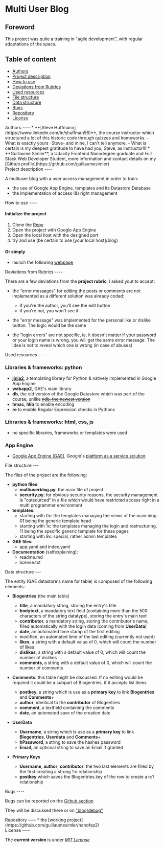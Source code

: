 # Multi User Blog

Foreword
----
This project was quite a training in "agile development", with regular adaptations of the specs.

Table of content
----
- [Authors](#section1)
- [Project description](#section2)
- [How to use](#section3)
- [Deviations from Rubrics](#section4)
- [Used resources](#section5)
- [File structure](#section6)
- [Data structure](#section7)
- [Bugs](#section8)
- [Repository](#section9)
- [License](#section10)


<div id='section1'/>
Authors
----
* **[Steve Huffmann](https://www.linkedin.com/in/shuffman56)**, the course instructor which structured a lot of this historic code through quizzes and homeworks.
	- What is exactly yours -Steve- and mine, I can't tell anymore. 
	- What is certain is my deepest gratitude to have had you, Steve, as instructor!!!
* **Guillaume Simler**, a Udacity Frontend Nanodegree graduate and Full Stack Web Developer Student, more information and contact details on my [Github profile](https://github.com/guillaumesimler)

<div id='section2'/>
Project description
----

A multiuser blog with a user access management in order to train:
* the use of Google App Engine, templates and its Datastore Database
* the implementation of access (&) right management

<div id='section3'/>
How to use
----

#### Initialize the project

1. Clone the [Repo](https://github.com/guillaumesimler/nanofsp2)
2. Open the project with Google App Engine
3. Open the local host with the designed port
4. try and use (be certain to use [your local host]/blog)

#### Or simply

* launch the following [webpage](http://guillaume-udacity-blog.appspot.com/blog)


<div id='section4'/>
Deviations from Rubrics
----

There are a few deviations from the **project rubric**, I asked yout to accept:
* the "error messages" for editing the posts or comments are not implemented as a different solution was already coded:
	- if you're the author, you'll see the edit button
	- if you're not, you won't see it
* the "error message" was implemented for the personal like or dislike button. The logic would be the same

* the "login errors" are not specific, ie. it doesn't matter if your password or your login name is wrong, you will get the same error message. The idea is not to reveal which one is wrong (in case of abuses)

<div id='section5'/>
Used resources
----

### Libraries & frameworks: **python**

* [**jinja2**](http://jinja.pocoo.org/), a templating library for Python & natively implemented in Google App Engine
* **webapp2**, GAE's main library
* **db**, the old version of the Google Datastore which was part of the course, unlike [~~ndb, the newest version~~](https://cloud.google.com/appengine/docs/python/ndb/db_to_ndb)
* **hmac**, **hlib** to enable encoding
* **re** to enable Regular Expression checks in Pythons

### Libraries & frameworks: **html, css, js**

* no specific libraries, frameworks or templates were used

### App Engine

* [Google App Engine (GAE)](https://cloud.google.com/appengine/docs/python/), Google's [platform as a service solution](https://en.wikipedia.org/wiki/Google_App_Engine)

<div id='section6'/>
File structure
---

The files of the project are the following:
* **python files**:
	- **multiuserblog.py**: the main file of project
	- **security.py**: for obvious security reasons, the security management is "outsourced" in a file which would have restricted access right in a multi programmer environment
* **templates**:
	- starting with 0x: the templates managing the views of the main blog. 01 being the generic template head
	- starting with 1x: the templates managing the login and restructuring. 11 being the specific generic template for these pages
	- starting with 9x: special, rather admin templates
* **GAE files**:
	- app.yaml and index.yaml
* **Documentation** (selfexplaining):
	- readme.md
	- license.txt


<div id='section7'/>
Data structure
---

The entity (GAE datastore's name for table) is composed of the following elements:

* **Blogentries** (the main table)
	- **title**, a mandatory string, storing the entry's title
	- **bodytext**, a mandatory text field (containing more than the 500 characters of the string datatype), storing the entry's main text
	- **contributor**, a mandatory string, storing the contributor's name, filled automatically with the login data (coming from __UserData__)
	- **date**, an automated time stamp of the first editing
	- modified, an automated time of the last editing (currently not used)
	- **likes**, a string with a default value of 0, which will count the number of likes
	- **dislikes**, a string with a default value of 0, which will count the number of dislikes
	- **comments**, a string with a default value of 0, which will count the number of comments

* **Comments**: this table might be discussed. If no editing would be required it could be a subpart of Blogentries, if it accepts list items
	- **postkey**, a string which is use as a __primary key__ to link __Blogentries__ and __Comments__+
	- **author**, identical to the **contributor** of Blogentries
	- **comment**, a textfield containing the comments
	- **date**, an automated save of the creation date

* **UserData**
	- **Username**, a string which is use as a __primary key__ to link __Blogentries__, __Userdata__ and __Comments__+ 	
	- **hPassword**, a string to save the hashes password
	- **Email**, an optional string to save an Email if granted

* **Primary Keys**
	- **Username**, **author**, **contributor**:  the two last elements are filled by the first creating a strong 1:n relationship
	- **postkey** which saves the Blogentries.key of the row to create a n:1 relationship


<div id='section8'/>
Bugs
----

Bugs can be reported on the [Github section](https://github.com/guillaumesimler/nanofsp2/issues)

They will be discussed there or on ["blog/debug"]()

<div id='section9'/>
Repository
----
* the [working project](https://github.com/guillaumesimler/nanofsp2)

<div id='section10'/>
License
----

The **current version** is under [_MIT License_](https://github.com/guillaumesimler/nanofsp2/blob/master/LICENSE.txt)